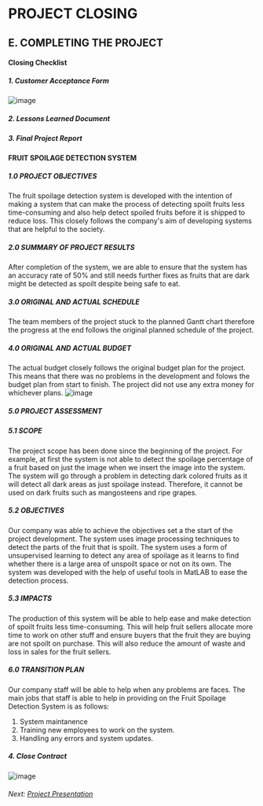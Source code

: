 # PROJECT CLOSING

## E. COMPLETING THE PROJECT

#### Closing Checklist

##### 1. Customer Acceptance Form

![image](https://user-images.githubusercontent.com/121591014/211807020-466245a4-2656-41bb-b3a2-0890fd981d98.png)

##### 2. Lessons Learned Document

##### 3. Final Project Report

#### FRUIT SPOILAGE DETECTION SYSTEM

##### 1.0 PROJECT OBJECTIVES

The fruit spoilage detection system is developed with the intention of making a system that can make the process of detecting spoilt fruits less time-consuming and also help detect spoiled fruits before it is shipped to reduce loss. This closely follows the company's aim of developing systems that are helpful to the society.

##### 2.0 SUMMARY OF PROJECT RESULTS

After completion of the system, we are able to ensure that the system has an accuracy rate of 50% and still needs further fixes as fruits that are dark might be detected as spoilt despite being safe to eat.

##### 3.0 ORIGINAL AND ACTUAL SCHEDULE

The team members of the project stuck to the planned Gantt chart therefore the progress at the end follows the original planned schedule of the project.

##### 4.0 ORIGINAL AND ACTUAL BUDGET

The actual budget closely follows the original budget plan for the project. This means that there was no problems in the development and folows the budget plan from start to finish. The project did not use any extra money for whichever plans. 
![image](https://user-images.githubusercontent.com/121591014/211733144-dac4b484-7956-4d85-ba71-f550aa7adcd5.png)


##### 5.0 PROJECT ASSESSMENT

##### 5.1 SCOPE

The project scope has been done since the beginning of the project. For example, at first the system is not able to detect the spoilage percentage of a fruit based on just the image when we insert the image into the system. The system will go through a problem in detecting dark colored fruits as it will detect all dark areas as just spoilage instead. Therefore, it cannot be used on dark fruits such as mangosteens and ripe grapes.

##### 5.2 OBJECTIVES

Our company was able to achieve the objectives set a the start of the project development. The system uses image processing techniques to detect the parts of the fruit that is spoilt. The system uses a form of unsupervised learning to detect any area of spoilage as it learns to find whether there is a large area of unspoilt space or not on its own. The system was developed with the help of useful tools in MatLAB to ease the detection process.

##### 5.3 IMPACTS

The production of this system will be able to help ease and make detection of spoilt fruits less time-consuming. This will help fruit sellers allocate more time to work on other stuff and ensure buyers that the fruit they are buying are not spoilt on purchase. This will also reduce the amount of waste and loss in sales for the fruit sellers.

##### 6.0 TRANSITION PLAN

Our company staff will be able to help when any problems are faces. The main jobs that staff is able to help in providing on the Fruit Spoilage Detection System is as follows:
1. System maintanence
2. Training new employees to work on the system.
3. Handling any errors and system updates.

##### 4. Close Contract
![image](https://user-images.githubusercontent.com/121591014/211803193-5e716c94-678b-4f7d-ad15-1a5d9d38cf35.png)

###### Next: [Project Presentation](https://github.com/n-miera/Fruit-Spoilage-Detection-System/blob/main/PMP/F-PROJECT_PRESENTATION.md)
